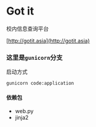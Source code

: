 Got it
=========
校内信息查询平台  

[http://gotit.asia](http://gotit.asia)

### 这里是`gunicorn`分支

启动方式

    gunicorn code:application

#### 依赖包

+ web.py
+ jinja2
